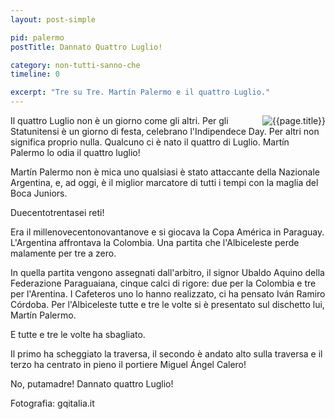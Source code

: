 ```yaml
---
layout: post-simple

pid: palermo
postTitle: Dannato Quattro Luglio!

category: non-tutti-sanno-che
timeline: 0

excerpt: "Tre su Tre. Martín Palermo e il quattro Luglio."
---
```

<img class="responsive-img border margin-1em w50" src="{{site.baseurl}}/assets/pics/{{page.pid}}/penalty.jpg" alt="{{page.title}}" align="right">
Il quattro Luglio non è un giorno come gli altri.
Per gli Statunitensi è un giorno di festa, celebrano l'Indipendece Day. Per altri non significa proprio nulla. Qualcuno ci è nato il quattro di Luglio. Martín Palermo lo odia il quattro luglio!

Martín Palermo non è mica uno qualsiasi è stato attaccante della Nazionale Argentina, e, ad oggi, è il miglior marcatore di tutti i tempi con la maglia del Boca Juniors.

Duecentotrentasei reti!

Era il millenovecentonovantanove e si giocava la Copa América in Paraguay. L'Argentina affrontava la Colombia. Una partita che l'Albiceleste perde malamente per tre a zero.

In quella partita vengono assegnati dall'arbitro, il signor Ubaldo Aquino della Federazione Paraguaiana, cinque calci di rigore: due per la Colombia e tre per l'Arentina. I Cafeteros uno lo hanno realizzato, ci ha pensato Iván Ramiro Córdoba. Per l'Albiceleste tutte e tre le volte si è presentato sul dischetto lui, Martín Palermo.

E tutte e tre le volte ha sbagliato.

Il primo ha scheggiato la traversa, il secondo è andato alto sulla traversa e il terzo ha centrato in pieno il portiere Miguel Ángel Calero!

No, putamadre! Dannato quattro Luglio!

<div class="post-disclaimer">
Fotografia: gqitalia.it
</div>
